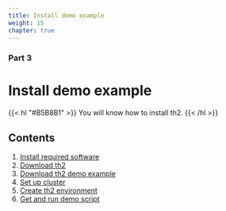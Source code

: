 ```yaml
---
title: Install demo example
weight: 15
chapter: true
---
```


### Part 3

# Install demo example

{{< hl "#B5B8B1" >}}
You will know how to install th2.
{{< /hl >}}

## Contents
1. [Install required software](requirements)
2. [Download th2](download-th2)
3. [Download th2 demo example](get-th2-demo)
4. [Set up cluster](set-up-cluster)
5. [Create th2 environment](create-env)
6. [Get and run demo script](demo-script)
